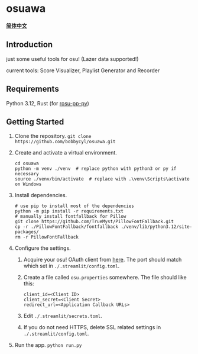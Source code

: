 # osuawa

[**简体中文**](README_zh_CN.md)

## Introduction

just some useful tools for osu! (Lazer data supported!)

current tools: Score Visualizer, Playlist Generator and Recorder

## Requirements

Python 3.12, Rust (for [rosu-pp-py](https://github.com/MaxOhn/rosu-pp-py))

## Getting Started

1. Clone the repository. `git clone https://github.com/bobbycyl/osuawa.git`

2. Create and activate a virtual environment.

   ```shell
   cd osuawa
   python -m venv ./venv  # replace python with python3 or py if necessary
   source ./venv/bin/activate  # replace with .\venv\Scripts\activate on Windows
   ```

3. Install dependencies.

   ```shell
   # use pip to install most of the dependencies
   python -m pip install -r requirements.txt
   # manually install fontfallback for Pillow
   git clone https://github.com/TrueMyst/PillowFontFallback.git
   cp -r ./PillowFontFallback/fontfallback ./venv/lib/python3.12/site-packages/
   rm -r PillowFontFallback
   ```

4. Configure the settings.

   1. Acquire your osu! OAuth client from [here](https://osu.ppy.sh/home/account/edit).
      The port should match which set in `./.streamlit/config.toml`.

   2. Create a file called `osu.properties` somewhere. The file should like this:

      ```properties
      client_id=<Client ID>
      client_secret=<Client Secret>
      redirect_url=<Application Callback URLs>
      ```

   3. Edit `./.streamlit/secrets.toml`.

   4. If you do not need HTTPS, delete SSL related settings in `./.streamlit/config.toml`.

5. Run the app. `python run.py`
